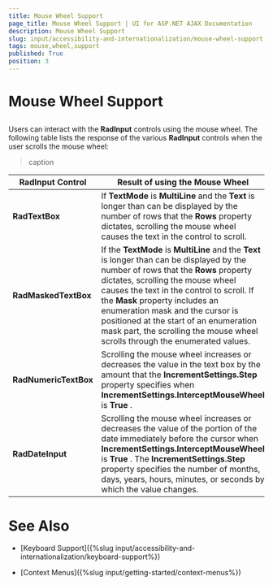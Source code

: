 ```yaml
---
title: Mouse Wheel Support
page_title: Mouse Wheel Support | UI for ASP.NET AJAX Documentation
description: Mouse Wheel Support
slug: input/accessibility-and-internationalization/mouse-wheel-support
tags: mouse,wheel,support
published: True
position: 3
---
```


# Mouse Wheel Support



## 

Users can interact with the **RadInput** controls using the mouse wheel. The following table lists the response of the various **RadInput** controls when the user scrolls the mouse wheel:


>caption  

| RadInput Control | Result of using the Mouse Wheel |
| ------ | ------ |
| **RadTextBox** |If **TextMode** is **MultiLine** and the **Text** is longer than can be displayed by the number of rows that the **Rows** property dictates, scrolling the mouse wheel causes the text in the control to scroll.|
| **RadMaskedTextBox** |If the **TextMode** is **MultiLine** and the **Text** is longer than can be displayed by the number of rows that the **Rows** property dictates, scrolling the mouse wheel causes the text in the control to scroll. If the **Mask** property includes an enumeration mask and the cursor is positioned at the start of an enumeration mask part, the scrolling the mouse wheel scrolls through the enumerated values.|
| **RadNumericTextBox** |Scrolling the mouse wheel increases or decreases the value in the text box by the amount that the **IncrementSettings.Step** property specifies when **IncrementSettings.InterceptMouseWheel** is **True** .|
| **RadDateInput** |Scrolling the mouse wheel increases or decreases the value of the portion of the date immediately before the cursor when **IncrementSettings.InterceptMouseWheel** is **True** . The **IncrementSettings.Step** property specifies the number of months, days, years, hours, minutes, or seconds by which the value changes.|

# See Also

 * [Keyboard Support]({%slug input/accessibility-and-internationalization/keyboard-support%})

 * [Context Menus]({%slug input/getting-started/context-menus%})
